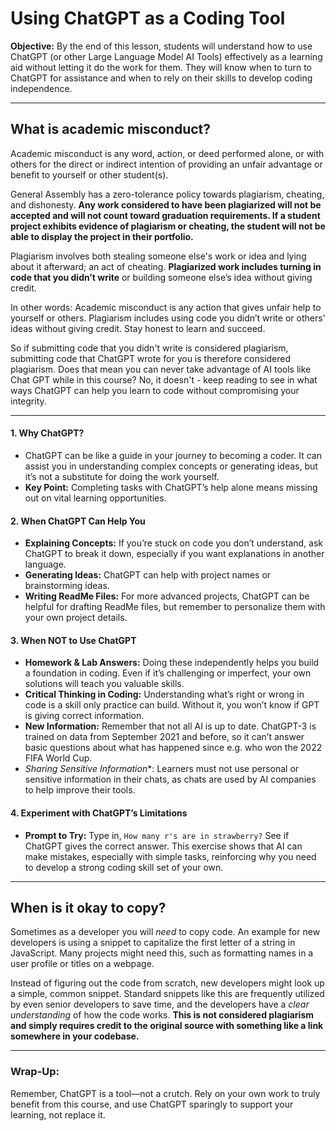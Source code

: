 # Using ChatGPT as a Coding Tool

**Objective:** By the end of this lesson, students will understand how to use ChatGPT (or other Large Language Model AI Tools) effectively as a learning aid without letting it do the work for them. They will know when to turn to ChatGPT for assistance and when to rely on their skills to develop coding independence.

---

## What is academic misconduct?

Academic misconduct is any word, action, or deed performed alone, or with others for the direct or indirect intention of providing an unfair advantage or benefit to yourself or other student(s).

General Assembly has a zero-tolerance policy towards plagiarism, cheating, and dishonesty. **Any work considered to have been plagiarized will not be accepted and will not count toward
graduation requirements. If a student project exhibits evidence of plagiarism or cheating, the student will not be able to display the project in their portfolio.**

Plagiarism involves both stealing someone else's work or idea and lying about it afterward; an act of cheating. **Plagiarized work includes turning in code that you didn’t write** or building someone else’s idea without giving credit.

In other words: Academic misconduct is any action that gives unfair help to yourself or others.  Plagiarism includes using code you didn’t write or others' ideas without giving credit. Stay honest to learn and succeed.

So if submitting code that you didn't write is considered plagiarism, submitting code that ChatGPT wrote for you is therefore considered plagiarism.  Does that mean you can never take advantage of AI tools like Chat GPT while in this course?  No, it doesn't - keep reading to see in what ways ChatGPT can help you learn to code without compromising your integrity.

---

#### 1. **Why ChatGPT?**
   - ChatGPT can be like a guide in your journey to becoming a coder. It can assist you in understanding complex concepts or generating ideas, but it’s not a substitute for doing the work yourself.
   - **Key Point:** Completing tasks with ChatGPT’s help alone means missing out on vital learning opportunities.

#### 2. **When ChatGPT Can Help You**
   - **Explaining Concepts:** If you’re stuck on code you don’t understand, ask ChatGPT to break it down, especially if you want explanations in another language.
   - **Generating Ideas:** ChatGPT can help with project names or brainstorming ideas.
   - **Writing ReadMe Files:** For more advanced projects, ChatGPT can be helpful for drafting ReadMe files, but remember to personalize them with your own project details.

#### 3. **When NOT to Use ChatGPT**
   - **Homework & Lab Answers:** Doing these independently helps you build a foundation in coding. Even if it’s challenging or imperfect, your own solutions will teach you valuable skills.
   - **Critical Thinking in Coding:** Understanding what’s right or wrong in code is a skill only practice can build. Without it, you won’t know if GPT is giving correct information.
   - **New Information:** Remember that not all AI is up to date.  ChatGPT-3 is trained on data from September 2021 and before, so it can’t answer basic questions about what has happened since e.g. who won the 2022 FIFA World Cup.
   - *Sharing Sensitive Information**: Learners must not use personal or sensitive information in their chats, as chats are used by AI companies to help improve their tools. 

#### 4. **Experiment with ChatGPT’s Limitations**
   - **Prompt to Try:** Type in, `How many r's are in strawberry?` See if ChatGPT gives the correct answer. This exercise shows that AI can make mistakes, especially with simple tasks, reinforcing why you need to develop a strong coding skill set of your own.

---

## When is it okay to copy?

Sometimes as a developer you will _need_ to copy code.  An example for new developers is using a snippet to capitalize the first letter of a string in JavaScript. Many projects might need this, such as formatting names in a user profile or titles on a webpage.

Instead of figuring out the code from scratch, new developers might look up a simple, common snippet. Standard snippets like this are frequently utilized by even senior developers to save time, and the developers have a _clear understanding_ of how the code works.  **This is not considered plagiarism and simply requires credit to the original source with something like a link somewhere in your codebase.**

---

### Wrap-Up:
Remember, ChatGPT is a tool—not a crutch. Rely on your own work to truly benefit from this course, and use ChatGPT sparingly to support your learning, not replace it.
